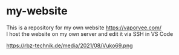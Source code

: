 # my-website
This is a repository for my own website https://vaporvee.com/<br>
I host the website on my own server and edit it via SSH in VS Code

https://rbz-technik.de/media/2021/08/Vuko69.png
